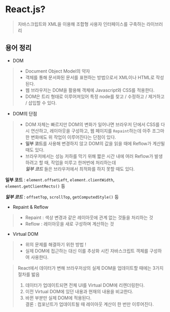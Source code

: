 # React.js?

> 자바스크립트와 XML을 이용해 조합형 사용자 인터페이스를 구축하는 라이브러리  

## 용어 정리

- DOM  
> - Document Object Model의 약자  
> - 객체를 통해 문서화된 문서를 표현하는 방법으로서 XML이나 HTML로 작성된다.
> - 웹 브라우저는 DOM을 활용해 객체에 Javascript와 CSS를 적용한다.  
> - DOM은 트리 형태로 이루어져있어 특정 node를 찾고 / 수정하고 / 제거하고 / 삽입할 수 있다.  

- DOM의 단점  
> - DOM 자체는 빠르지만 DOM의 변화가 일어나면 브라우저 단에서 CSS를 다시 연산하고, 레이아웃을 구성하고, 웹 페이지를 ```Repaint```하는데 아주 조그마한 변화에도 위 작업이 이루어진다는 단점이 있다.  
> - **일부 코드**를 사용해 변경하지 않고 DOM의 값을 읽을 때에 Reflow가 계산될 때도 있다.  
> - 브라우저에서는 성능 저하를 막기 위해 짧은 시간 내에 여러 Reflow가 발생하려고 할 때, 작업을 미루고 한꺼번에 처리하는데  
> **_일부 코드_** 들은 브라우저에서 최적화를 하지 못할 때도 있다.
  
**일부 코드** : ```element.offsetLeft```, ```element.clientWidth```, ```element.getClientRects()``` 등  
  
**_일부 코드_** : ```offsetTop```, ```scrollTop```, ```getComputedStyle()``` 등  

- Repaint & Reflow
> - Repaint : 색상 변경과 같은 레이아웃에 관계 없는 것들을 처리하는 것  
> - Reflow : 레이아웃을 새로 구성하며 계산하는 것  
  
- Virtual DOM
> - 위의 문제를 해결하기 위한 방법 !  
> - 실제 DOM에 접근하는 대신 이를 추상화 시킨 자바스크립트 객체를 구성하여 사용한다.  
  
> React에서 데이터가 변해 브라우저상의 실제 DOM을 업데이트할 때에는 3가지 절차를 밟음
> 1. 데이터가 업데이트되면 전체 UI를 Virtual DOM에 리렌더링한다.  
> 2. 이전 Virtual DOM에 있던 내용과 현재의 내용을 비교한다.  
> 3. 바뀐 부분만 실제 DOM에 적용된다.  
> 결론 : 컴포넌트가 업데이트될 때 레이아웃 계산이 한 번만 이루어진다.  
